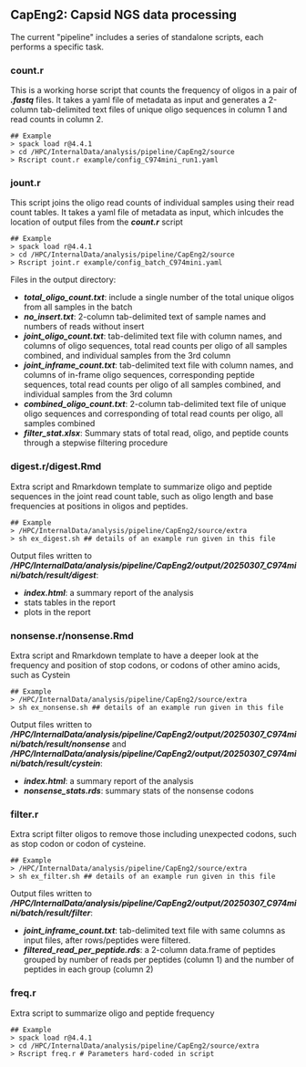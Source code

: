 ## CapEng2: Capsid NGS data processing

The current "pipeline" includes a series of standalone scripts, each performs a specific task.

### count.r

This is a working horse script that counts the frequency of oligos in a pair of ***.fastq*** files. It takes a yaml file of metadata as input and generates a 2-column tab-delimited text files of unique oligo sequences in column 1 and read counts in column 2.

```
## Example
> spack load r@4.4.1
> cd /HPC/InternalData/analysis/pipeline/CapEng2/source
> Rscript count.r example/config_C974mini_run1.yaml
```

### jount.r

This script joins the oligo read counts of individual samples using their read count tables. It takes a yaml file of metadata as input, which inlcudes the location of output files from the ***count.r*** script 

```
## Example
> spack load r@4.4.1
> cd /HPC/InternalData/analysis/pipeline/CapEng2/source
> Rscript joint.r example/config_batch_C974mini.yaml
```

Files in the output directory:

  - ***total_oligo_count.txt***: include a single number of the total unique oligos from all samples in the batch
  - ***no_insert.txt***: 2-column tab-delimited text of sample names and numbers of reads without insert
  - ***joint_oligo_count.txt***: tab-delimited text file with column names, and columns of oligo sequences, total read counts per oligo of all samples combined, and individual samples from the 3rd column 
  - ***joint_inframe_count.txt***: tab-delimited text file with column names, and columns of in-frame oligo sequences, corresponding peptide sequences, total read counts per oligo of all samples combined, and individual samples from the 3rd column 
  - ***combined_oligo_count.txt***: 2-column tab-delimited text file of unique oligo sequences and corresponding of total read counts per oligo, all samples combined
  - ***filter_stat.xlsx***: Summary stats of total read, oligo, and peptide counts through a stepwise filtering procedure

### digest.r/digest.Rmd

Extra script and Rmarkdown template to summarize oligo and peptide sequences in the joint read count table, such as oligo length and base frequencies at positions in oligos and peptides.

```
## Example
> /HPC/InternalData/analysis/pipeline/CapEng2/source/extra
> sh ex_digest.sh ## details of an example run given in this file
```

Output files written to ***/HPC/InternalData/analysis/pipeline/CapEng2/output/20250307_C974mini/batch/result/digest***:

- ***index.html***: a summary report of the analysis
- stats tables in the report
- plots in the report

### nonsense.r/nonsense.Rmd

Extra script and Rmarkdown template to have a deeper look at the frequency and position of stop codons, or codons of other amino acids, such as Cystein

```
## Example
> /HPC/InternalData/analysis/pipeline/CapEng2/source/extra
> sh ex_nonsense.sh ## details of an example run given in this file
```

Output files written to ***/HPC/InternalData/analysis/pipeline/CapEng2/output/20250307_C974mini/batch/result/nonsense*** and ***/HPC/InternalData/analysis/pipeline/CapEng2/output/20250307_C974mini/batch/result/cystein***:

- ***index.html***: a summary report of the analysis
- ***nonsense_stats.rds***: summary stats of the nonsense codons

### filter.r

Extra script filter oligos to remove those including unexpected codons, such as stop codon or codon of cysteine. 

```
## Example
> /HPC/InternalData/analysis/pipeline/CapEng2/source/extra
> sh ex_filter.sh ## details of an example run given in this file
```

Output files written to ***/HPC/InternalData/analysis/pipeline/CapEng2/output/20250307_C974mini/batch/result/filter***:

- ***joint_inframe_count.txt***: tab-delimited text file with same columns as input files, after rows/peptides were filtered.
- ***filtered_read_per_peptide.rds***: a 2-column data.frame of peptides grouped by number of reads per peptides (column 1) and the number of peptides in each group (column 2) 

### freq.r

Extra script to summarize oligo and peptide frequency

```
## Example
> spack load r@4.4.1
> cd /HPC/InternalData/analysis/pipeline/CapEng2/source/extra
> Rscript freq.r # Parameters hard-coded in script
```





